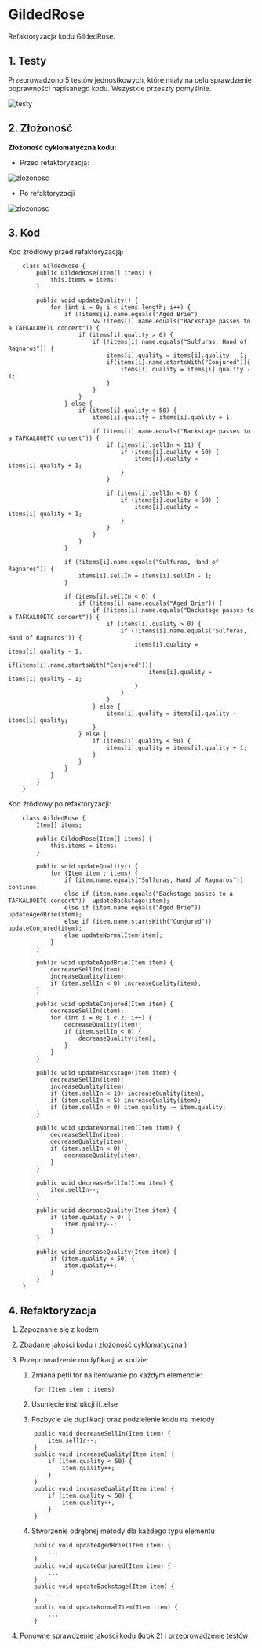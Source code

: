 # GildedRose

Refaktoryzacja kodu GildedRose.

## 1. Testy

Przeprowadzono 5 testów jednostkowych, które miały na celu sprawdzenie poprawności napisanego kodu. Wszystkie przeszły pomyślnie.

![testy](screenshots/testy.png)


## 2. Złożoność

**Złożoność cyklomatyczna kodu:**

- Przed refaktoryzacją: 

![zlozonosc](screenshots/initital.png)

- Po refaktoryzacji

![zlozonosc](screenshots/after.png)


## 3. Kod

Kod źródłowy przed refaktoryzacją:

```
    class GildedRose {
		public GildedRose(Item[] items) {
			this.items = items;
		}

		public void updateQuality() {
			for (int i = 0; i < items.length; i++) {
				if (!items[i].name.equals("Aged Brie")
						&& !items[i].name.equals("Backstage passes to a TAFKAL80ETC concert")) {
					if (items[i].quality > 0) {
						if (!items[i].name.equals("Sulfuras, Hand of Ragnaros")) {
							items[i].quality = items[i].quality - 1;
							if(items[i].name.startsWith("Conjured")){
								items[i].quality = items[i].quality - 1;
							}
						}
					}
				} else {
					if (items[i].quality < 50) {
						items[i].quality = items[i].quality + 1;

						if (items[i].name.equals("Backstage passes to a TAFKAL80ETC concert")) {
							if (items[i].sellIn < 11) {
								if (items[i].quality < 50) {
									items[i].quality = items[i].quality + 1;
								}
							}

							if (items[i].sellIn < 6) {
								if (items[i].quality < 50) {
									items[i].quality = items[i].quality + 1;
								}
							}
						}
					}
				}

				if (!items[i].name.equals("Sulfuras, Hand of Ragnaros")) {
					items[i].sellIn = items[i].sellIn - 1;
				}

				if (items[i].sellIn < 0) {
					if (!items[i].name.equals("Aged Brie")) {
						if (!items[i].name.equals("Backstage passes to a TAFKAL80ETC concert")) {
							if (items[i].quality > 0) {
								if (!items[i].name.equals("Sulfuras, Hand of Ragnaros")) {
									items[i].quality = items[i].quality - 1;
									if(items[i].name.startsWith("Conjured")){
										items[i].quality = items[i].quality - 1;
									}
								}
							}
						} else {
							items[i].quality = items[i].quality - items[i].quality;
						}
					} else {
						if (items[i].quality < 50) {
							items[i].quality = items[i].quality + 1;
						}
					}
				}
			}
		}
	}
```

Kod źródłowy po refaktoryzacji:

```
    class GildedRose {
        Item[] items;
    
        public GildedRose(Item[] items) {
            this.items = items;
        }
    
        public void updateQuality() {
            for (Item item : items) {
                if (item.name.equals("Sulfuras, Hand of Ragnaros")) continue;
                else if (item.name.equals("Backstage passes to a TAFKAL80ETC concert"))  updateBackstage(item);
                else if (item.name.equals("Aged Brie")) updateAgedBrie(item);
                else if (item.name.startsWith("Conjured")) updateConjured(item);
                else updateNormalItem(item);
            }
        }
    
        public void updateAgedBrie(Item item) {
            decreaseSellIn(item);
            increaseQuality(item);
            if (item.sellIn < 0) increaseQuality(item);
        }
    
        public void updateConjured(Item item) {
            decreaseSellIn(item);
            for (int i = 0; i < 2; i++) {
                decreaseQuality(item);
                if (item.sellIn < 0) {
                    decreaseQuality(item);
                }
            }
        }
    
        public void updateBackstage(Item item) {
            decreaseSellIn(item);
            increaseQuality(item);
            if (item.sellIn < 10) increaseQuality(item);
            if (item.sellIn < 5) increaseQuality(item);
            if (item.sellIn < 0) item.quality -= item.quality;
        }
    
        public void updateNormalItem(Item item) {
            decreaseSellIn(item);
            decreaseQuality(item);
            if (item.sellIn < 0) {
                decreaseQuality(item);
            }
        }
    
        public void decreaseSellIn(Item item) {
            item.sellIn--;
        }
    
        public void decreaseQuality(Item item) {
            if (item.quality > 0) {
                item.quality--;
            }
        }
    
        public void increaseQuality(Item item) {
            if (item.quality < 50) {
                item.quality++;
            }
        }
    }
```

## 4. Refaktoryzacja

1. Zapoznanie się z kodem
2. Zbadanie jakości kodu ( złożoność cyklomatyczna )
4. Przeprowadzenie modyfikacji w kodzie:
	1. Zmiana pętli for na iterowanie po każdym elemencie:
	
	```
	    for (Item item : items)
    ```
	2. Usunięcie instrukcji if..else
	
	3. Pozbycie się duplikacji oraz podzielenie kodu na metody
	```
        public void decreaseSellIn(Item item) {
            item.sellIn--;
        }
        public void increaseQuality(Item item) {
            if (item.quality < 50) {
                item.quality++;
            }
        }
        public void increaseQuality(Item item) {
            if (item.quality < 50) {
                item.quality++;
            }
        }
    ```
	4. Stworzenie odrębnej metody dla każdego typu elementu
	
	```
        public void updateAgedBrie(Item item) {
            ...
        }
        public void updateConjured(Item item) {
            ...
        }
        public void updateBackstage(Item item) {
            ...
        }
        public void updateNormalItem(Item item) {
            ...
        }
    ```
5. Ponowne sprawdzenie jakości kodu (krok 2) i przeprowadzenie testów
